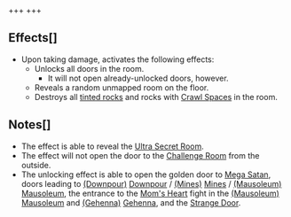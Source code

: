 +++
+++

Effects[]
---------


* Upon taking damage, activates the following effects:
	+ Unlocks all doors in the room.
		- It will not open already-unlocked doors, however.
	+ Reveals a random unmapped room on the floor.
	+ Destroys all [tinted rocks](/wiki/Tinted_rock "Tinted rock") and rocks with [Crawl Spaces](/wiki/Crawl_Space "Crawl Space") in the room.


Notes[]
-------


* The effect is able to reveal the [Ultra Secret Room](/wiki/Ultra_Secret_Room "Ultra Secret Room").
* The effect will not open the door to the [Challenge Room](/wiki/Challenge_Room "Challenge Room") from the outside.
* The unlocking effect is able to open the golden door to [Mega Satan](/wiki/Mega_Satan "Mega Satan"), doors leading to [(Downpour)](/wiki/Downpour "Downpour") [Downpour](/wiki/Downpour "Downpour") / [(Mines)](/wiki/Mines "Mines") [Mines](/wiki/Mines "Mines") / [(Mausoleum)](/wiki/Mausoleum "Mausoleum") [Mausoleum](/wiki/Mausoleum "Mausoleum"), the entrance to the [Mom's Heart](/wiki/Mom%27s_Heart "Mom's Heart") fight in the [(Mausoleum)](/wiki/Mausoleum "Mausoleum") [Mausoleum](/wiki/Mausoleum "Mausoleum") and [(Gehenna)](/wiki/Gehenna "Gehenna") [Gehenna](/wiki/Gehenna "Gehenna"), and the [Strange Door](/wiki/A_Strange_Door "A Strange Door").


